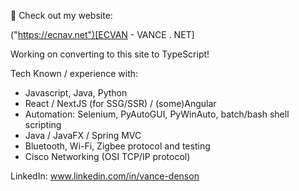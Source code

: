 👋
Check out my website:

("https://ecnav.net")[ECVAN - VANCE . NET]

Working on converting to this site to TypeScript!

Tech Known / experience with:
* Javascript, Java, Python
* React / NextJS (for SSG/SSR) / (some)Angular
* Automation: Selenium, PyAutoGUI, PyWinAuto, batch/bash shell scripting
* Java / JavaFX / Spring MVC
* Bluetooth, Wi-Fi, Zigbee protocol and testing
* Cisco Networking (OSI TCP/IP protocol) 

LinkedIn: www.linkedin.com/in/vance-denson
